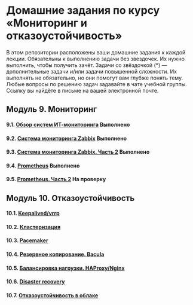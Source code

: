 # Домашние задания по курсу «Мониторинг и отказоустойчивость»
В этом репозитории расположены ваши домашние задания к каждой лекции. 
Обязательны к выполнению задачи без звездочек. Их нужно выполнить, чтобы получить зачёт.
Задачи со звёздочкой (*) — дополнительные задачи и/или задачи повышенной сложности. Их выполнять не обязательно, но они помогут вам глубже понять тему.
Любые вопросы по решению задач задавайте в чате учебной группы. Ссылку вы найдёте в письме на вашей электронной почте.
## Модуль 9. Мониторинг

#### 9.1. [Обзор систем ИТ-мониторинга](9-01.md) Выполнено
#### 9.2. [Система мониторинга Zabbix](9-02.md) Выполнено
#### 9.3. [Система мониторинга Zabbix. Часть 2](9-03.md) Выполнено
#### 9.4. [Prometheus](9-04.md) Выполнено
#### 9.5. [Prometheus. Часть 2](9-05.md) На проверку
## Модуль 10. Отказоустойчивость
#### 10.1. [Keepalived/vrrp](10-01.md)
#### 10.2. [Кластеризация](10-02.md)
#### 10.3. [Pacemaker](10-03.md)
#### 10.4. [Резервное копирование. Bacula](10-04.md)
#### 10.5. [Балансировка нагрузки. HAProxy/Nginx](10-05.md)
#### 10.6. [Disaster recovery](10-06.md)
#### 10.7. [Отказоустойчивость в облаке](10-07.md)
